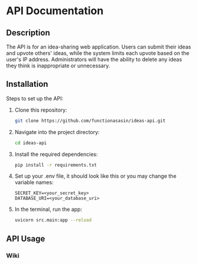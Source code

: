 # API Documentation

## Description

The API is for an idea-sharing web application. Users can submit their ideas and upvote others' ideas, while the system limits each upvote based on the user's IP address. Administrators will have the ability to delete any ideas they think is inappropriate or unnecessary.

## Installation

Steps to set up the API:

1. Clone this repository:

    ```bash
    git clone https://github.com/functionasasin/ideas-api.git
    ```

2. Navigate into the project directory:

    ```bash
    cd ideas-api
    ```

3. Install the required dependencies:

    ```bash
    pip install -r requirements.txt
    ```

4. Set up your .env file, it should look like this or you may change the variable names:

    ```env
    SECRET_KEY=<your_secret_key>
    DATABASE_URI=<your_database_uri>
    ```

5. In the terminal, run the app:

    ```bash
    uvicorn src.main:app --reload
    ```

## API Usage

### Wiki
